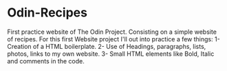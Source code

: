 # Odin-Recipes
First practice website of The Odin Project. Consisting on a simple website of recipes.
For this first Website project I'll out into practice a few things:
1- Creation of a HTML boilerplate.
2- Use of Headings, paragraphs, lists, photos, links to my own website.
3- Small HTML elements like Bold, Italic and comments in the code.
